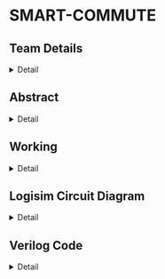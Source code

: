 # SMART-COMMUTE

<!-- First Section -->
## Team Details
<details>
  <summary>Detail</summary>

  > Semester: 3rd Sem B. Tech. CSE

  > Section: S2

  > Member-1: HARSHINI.V, 221CS223, harshiniv.221cs223@nitk.edu.in 

  > member-2: RANGALLA SANJANA, 221CS237, sanjanarangalla.221cs237@nitk.edu.in

  > Member-3: VARAHI SUVARNA , 221CS259, varahisuvarna.221cs259@nitk.edu.in
</details>

<!-- Second Section -->
## Abstract
<details>
  <summary>Detail</summary>
  
  Abstract: 

## Background:  

In India, there can be a lack of stringent enforcement of regulations regarding passenger limits and overloading. In some cases, buses are allowed to operate despite exceeding their capacity. In recent years, the transportation landscape has undergone significant transformations driven by technological advancements, evolving passenger expectations, and the pressing need for sustainable mobility solutions. In this context, our project seeks to address critical challenges and opportunities within the public transportation sector, with a focus on enhancing the overall passenger experience, safety, and efficiency of bus services. We’ll keep a counter that keeps track of the number of people entering the bus and display the number of free seats to the passengers. 

 

 ## Motivation:  

Ensuring the comfort and safety of bus passengers is paramount. Our project acknowledges the significance of creating a secure and pleasant environment for all travellers. As the world grapples with environmental concerns, public transportation plays a pivotal role in reducing emissions and promoting sustainability. Our project aligns with these global sustainability objectives. We plan to install energy efficient lights that adjust according to the time of the day.  

 

 ## Unique Contribution: 

1. Safety Rules: The system shall prevent passengers from standing near the door when available seats are unoccupied. The bus shall not start in such a case until the person sits down.  

2. Power Saving: When the bus is empty, the electrical appliances like lights inside the bus will be turned off leading to saving the power.  

3. Persistent Overload Alert: Our bus will not start in case any of the conditions go false, which makes for an efficient way to make sure the rules are obeyed.  

4. Regulatory Compliance: Our system includes a passenger counter to display current occupancy, aiding compliance with stringent safety regulations and preventing legal issues.  

5. Real-time Occupancy Awareness: Passengers receive a live count of occupants, empowering them to assess safety. 

 

 

## Brief Description: 

## Idea: 

To ensure safe and secure travel experience in local bus transportation by implementing the following conditions: 

1. Sending warning signals when bus gets overloaded. 

2.Displaying number of vacant seats. 

3.Checking the ID’s of passengers to avoid any illegal practices. 

4.Giving a warning signal when someone is standing near the door. 

5.Conserving energy by switching off lights if no one is inside the bus. 

 

## Existing issues: 

1. Road accidents due to overloading. 

2.Accidents due to people standing near the exit. 

3.Unauthorized people travelling inside the public transportation. 

## Approach: 

1.Using combinational and sequential circuits to design a model to count the number of passengers therefore avoiding overloading situations. 

2.Displaying the number of vacant seats in the bus by using a subtractor and subtracting the counter value from the maximum number (30) in the bus. 

3.Using two counters and checking if someone is standing at the door. 

4.Verifying the ID’s of the passengers with those ID’s already present in the database. 

 
</details>

<!-- Third Section -->
## Working
<details>
  <summary>Detail</summary>


**LOGISIM: WORKING**
  
## Initialization:

1. Set the 8-bit INPUT ID, the 3 valid ID's are (11111111,10000000,11111000).
2. Set constant 00000(0) as one of the input to the  first comparator.
3. Set constant 11110(30) (maximum seats in the bus) as one of the input to the subtractor which calculates and displays the number of empty seats.
4. Set constant 11110(30) as one of the input to the third comparator.

## Simulation:
1. Click the clock 1(counter 1) each time  a person enters the bus.
   Change the Counter1's value by clicking on clock, reset button to set to 0, and upordown for up counting(1) and down counting(0) for down.
2. Change the Counter2's value by clicking on clock, reset button to set to 0, and upordown for up counting(1) and down counting(0) for down.
3. The Lights output button will be 0 if Counter2 = 0.
4. The final output is 1 implies that the bus can move, if  its 0, then the corresponding LED will go on, indicating to the driver what the specific problem is.


**README FOR VERILOG**


The verilog has 7 modules.

Module 1: Comparator (comparator.v)   //Compares if the value of Count = 31, if yes then output x is 1.

Module 2: Counter (bus.v)      //it's a 5-bit synchronous up-down counter that simulates the passengers entering and leaving the bus.

Module 3: Subtractor (sub.v)   // Subtracts the value of count1 and count2, and assigns it to output z which is the number of people standing near the door.

Module 4: Comparator2 (comp2.v)    //checks if the value of z = 0 or not, if it is 0 then value of output k is 1

Module 5: Lights (lig.v)   // if count2 = 0, output light = 0, else light = 1.

Module 6: Id Verfifier (id.v)    // It checks if the user's id value is found in the database which has 3 valid ids. If a match is found, then output val_id is 1.

Module 7: Final Output (finst.v)      // decides if the bus should finally start or stop based on the 3 inputs, output is finout = 1 only if k = 1 && val_id = 1 && x = 0.




## Testbench 

		reset = 0;reset2=0;
                UpOrDown = 1;UpOrDown2=1;id1=01101101;id2=11111110;id3=01111101;vaid=01101101;
                #5;
		// Both the Counter 1 and Counter 2 are in up-counting state, the vaid(user's id) matches with the id1, so val_id =1.

                reset=1;
                UpOrDown = 0;UpOrDown2=1;id1=01101010;id2=00000111;id3=11100000;vaid=00001110;
                #5;
		// Counter1 is reset to 0 and user's id(00001110) doesn't match with those in database.

                reset = 0;reset2 = 0;
                UpOrDown = 1;UpOrDown2 = 1;id1=01000101;id2=11111111;id3=11100000;vaid=10000000;
                #5;
		// Counter1 and Counter2 continue counting from the previous state, the user's id (10000000) again doesn't match with those in the database.

                reset = 0;  reset2=1;id1=00011111;id2=00000111;id3=11101010;vaid=00011111;
                #5;
		//  Counter2 is reset to 0 and Counter 1 continues counting from the previous state, the user's id (00011111) matches with id1(00011111) in the    		database.



The testbench can be changed to the convenience to verify cases. 

> ## FUNCTIONAL TABLE

> OR GATE
![or](https://github.com/harshini-20-05/DDS-MINI-PROJECT-23-24/assets/130059324/d9860787-330c-4ccd-bd4f-d9c47edf3a72)

> AND GATE
![and](https://github.com/harshini-20-05/DDS-MINI-PROJECT-23-24/assets/130059324/1aaab453-cf43-457d-9205-68d402fc3189)




> 5 – Bit Comparator
![comp](https://github.com/harshini-20-05/DDS-MINI-PROJECT-23-24/assets/130059324/dc1a07a9-9456-4326-9d7d-ce244f5f896d)



> D Flip-Flop 5-bit Synchronous Up-Down Counter
![1fn](https://github.com/harshini-20-05/DDS-MINI-PROJECT-23-24/assets/130059324/091fd232-813d-45bb-989b-20997d84edb6)
![2fu](https://github.com/harshini-20-05/DDS-MINI-PROJECT-23-24/assets/130059324/a620dbd8-884c-472b-833c-fb89cad9b8a6)
![3fu](https://github.com/harshini-20-05/DDS-MINI-PROJECT-23-24/assets/130059324/1b04c792-6e54-454b-a4a5-a03ad9029772)





> NOT GATE
![notg](https://github.com/harshini-20-05/DDS-MINI-PROJECT-23-24/assets/130059324/bdf17771-6456-457c-91c4-536d50ab113e)

> ## Flow Chart


![Untitled Diagram drawio (1)](https://github.com/harshini-20-05/DDS-MINI-PROJECT-23-24/assets/130059324/3ac3695a-f21e-4086-add5-fa13e0719834)

</details>

<!-- Fourth Section -->
## Logisim Circuit Diagram
<details>
  <summary>Detail</summary>
  
  ![Logisim](https://github.com/harshini-20-05/DDS-MINI-PROJECT-23-24/assets/130059324/cbc950a5-6f71-4aef-b342-043503eb2941)

</details>

<!-- Fifth Section -->
## Verilog Code
<details>
  <summary>Detail</summary>

  <details>
	  <summary>Verilog Main Code</summary>
	  
	`include "comparator.v"
	`include "bus.v"
	`include "sub.v"
	`include "comp2.v"
	`include "finst.v"
	`include "lig.v"
	`include "id.v"

	module main;

        reg Clk;reg Clk2;
        reg reset;reg reset2;reg [7:0] id1;
        reg [7:0] id2; reg [7:0] id3; reg [7:0] vaid;
        reg UpOrDown;reg UpOrDown2;

        wire x;wire [4:0] z;wire k;wire light;
        wire [4:0] Count;wire [4:0] Count2;
        wire finout;wire val_id;

        upordown_counter test(Clk,reset,UpOrDown,Count); // innermost counter
        upordown_counter test2(Clk2,reset2,UpOrDown2,Count2);

        sub test3(Count,Count2,z);// z is ppl standing

        comp2 test4(z,k);// k =1 if its 0 ppl standing
        comparator tests(Count,x);// x is 1 means 31 is reached
        id test6(vaid,id1,id2,id3,val_id);

        finst test5(x,k,val_id,finout);
        lig test7(Count2,light); // light is 0 if Count2=0
	


        initial begin
                Clk = 1;Clk2 = 1;
                forever #1 begin Clk = ~Clk; Clk2 = ~Clk2; end
        end

        initial begin
                $dumpfile("main.vcd");
                $dumpvars(0,main);

                $display("   User Id || Valid ID1 || Valid ID2 || Valid ID3 || Count1||  Count2   ||  Light  || Output ");
                $monitor("   %b |   %b |  %b |  %b  |   %b |    %b   |    %b    |    %b  ",vaid,id1,id2,id3,Count,Count2,light,finout);

        // Apply Inputs
                reset = 0;reset2=0;
                UpOrDown = 1;UpOrDown2=1;id1=01101101;id2=11111110;id3=01111101;vaid=01101101;
                #5;
                reset=1;
                UpOrDown = 0;UpOrDown2=1;id1=01101010;id2=00000111;id3=11100000;vaid=000001110;
                #5;
                reset = 0;reset2 = 0;
                UpOrDown = 1;UpOrDown2 = 1;id1=01000101;id2=11111111;id3=11100000;vaid=10000000;
                #5;
                reset = 0;  reset2=1;id1=00011111;id2=00000111;id3=11101010;vaid=00011111;
                #5;
        $finish;
    end

    endmodule

  </details>

  <details>
	  <summary>bus.v</summary>
	  
	  // 5 bit up-down synchronous counter
	module upordown_counter(
    	Clk,
    	reset,
    	UpOrDown,  //high for UP counter and low for Down counter
    	Count
    	);


    //input ports and their sizes
    input Clk,reset,UpOrDown;
    //output ports and their size
    output [4 : 0] Count;
    //Internal variables
    reg [4 : 0] Count = 0;
    //output reg[4:0] occupancy;
     always @(posedge(Clk) or posedge(reset))
     begin
        if(reset == 1) begin
            Count <= 0;

        end else begin
            if(UpOrDown == 1) begin   //Up mode selected
                if(Count == 30 | Count == 31 ) begin

                    Count <= 0;
                end else begin
                    Count <= Count + 1; //Incremend Counter
		    end
                end else begin  //Down mode selected
                if(Count == 0) begin
                    Count <= 31;
                
                                
                end else begin
                    Count <= Count - 1; //Decrement counter
                        

     		end
		end
		end
		end


		endmodule


  </details>

  <details>
	  <summary>sub.v</summary>
	  
	  // counts the number of people standing near the door by subtracting the values in the two counters
	module sub(input [4:0] a, input [4:0] b, output reg [4:0] res );

        always @* begin
                res=a-b;
        end
	endmodule

  </details>

  <details>
	  <summary>comp2.v</summary>
	  
	  // returns 1 if there are 0 people standing
	module comp2(A,x);
        input [4:0]A;
        //input [4:0]B;
        output x;
        wire a,b,c,d,e;
        xnor(a,A[4],0);
        xnor(b,A[3],0);
        xnor(c,A[2],0);
        xnor(d,A[1],0);
        xnor(e,A[0],0);

        assign x=a&b&c&d&e;

	endmodule


  </details>

  <details>
	  <summary>finst.v</summary>
	  
	  // decides if the bus should finally be start or stop based on the 3 inputs
	module finst(input x,input k,input y, output finout);
        assign finout = ~x&k&y;


	endmodule

  </details>

  <details>
	  <summary>lig.v</summary>
	  
	 // decides if light should be off if there are 0 people and on otherwise
	module lig(input [4:0] count, output reg light);
        always @*
        begin
                if(count==0)
                        light<=0;

                else
                        light<=1;
        end

	endmodule

  </details>

  <details>
	  <summary>id.v</summary>
	  
	  // returns 1 as output if both the ids - id in database and the passengers id match
	module id(input [7:0] vaid, input [7:0] id1,input [7:0] id2,input [7:0] id3, output reg y);

        always@(vaid) 
                begin
                if(id1 == vaid || id2==vaid || id3==vaid)
                        y<=1;
                else
                        y<=0;

        end

	endmodule

  </details>
	
</details>




